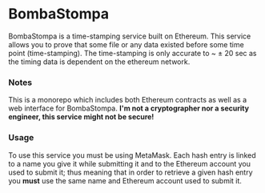# BombaStompa

BombaStompa is a time-stamping service built on Ethereum. This service allows you to prove that some file or any data existed before some time point (time-stamping). The time-stamping is only accurate to ~ ± 20 sec as the timing data is dependent on the ethereum network.

### Notes
This is a monorepo which includes both Ethereum contracts as well as a web interface for BombaStompa.
**I'm not a cryptographer nor a security engineer, this service might not be secure!**

### Usage
To use this service you must be using MetaMask. Each hash entry is linked to a name you give it while submitting it and to the Ethereum account you used to submit it; thus meaning that in order to retrieve a given hash entry you **must** use the same name and Ethereum account used to submit it.